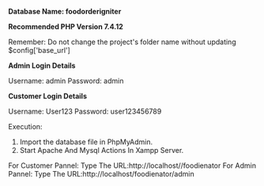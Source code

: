 **Database Name: foodorderigniter**

**Recommended PHP Version 7.4.12**


Remember: Do not change the project's folder name without updating $config['base_url']


**Admin Login Details** 

Username: admin
Password: admin

**Customer Login Details**

Username: User123
Password: user123456789

Execution:
1. Import the database file in PhpMyAdmin.
2. Start Apache And Mysql Actions In Xampp Server.

For Customer Pannel: Type The URL:http://localhost//foodienator
For Admin Pannel: Type The URL:http://localhost/foodienator/admin